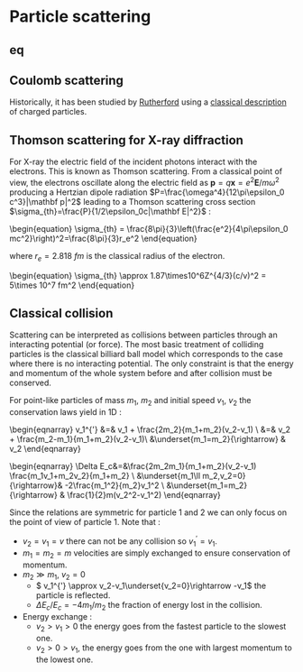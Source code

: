 # Particle scattering

## eq
<!--
\begin{equation}
  \Big[\grad_r^2 + k_0^2n_p^2\Big]\Psi=0
\end{equation} -->

<!-- \begin{equation}
  k_0^2=2m E/\hbar^2
\end{equation}

\begin{equation}
  n_p^2=1+\frac{V}{E}
\end{equation} -->

<!-- \begin{equation}
  \Psi_p(\bb r_p) = \sum_l b_{pl} G_{pl}(\bb r_p)
\end{equation} -->


<!-- \begin{equation}
  \big(\bb I - \bb T \big)\bb U = \bb L
\end{equation} -->


<!-- \begin{equation}
  \bb b_p = \bb b_p^{(0)} + \bb T b_p^{(0)} + \bb T^2 b_p^{(0)} + ... + \bb T^n b_p^{(0)}
\end{equation} -->

<!-- \begin{equation}
  I =  \Big| \sum_n f_n \Big| ^2
\end{equation} -->

## Coulomb scattering

Historically, it has been studied by
[Rutherford](http://hyperphysics.phy-astr.gsu.edu/hbase/rutsca.html)
using a
[classical description](https://en.wikipedia.org/wiki/Rutherford_scattering)
of charged particles.

## Thomson scattering for X-ray diffraction

For X-ray the electric field of the incident photons interact with the electrons. This is known as Thomson scattering.
From a classical point of view, the electrons oscillate along the electric field as $\mathbf p=q\mathbf x=e^2\mathbf E/m\omega^2$
producing a Hertzian dipole radiation $P=\frac{\omega^4}{12\pi\epsilon_0 c^3}|\mathbf p|^2$ leading to a Thomson scattering cross section
$\sigma_{th}=\frac{P}{1/2\epsilon_0c|\mathbf E|^2}$ :

\begin{equation}
    \sigma_{th} = \frac{8\pi}{3}\left(\frac{e^2}{4\pi\epsilon_0 mc^2}\right)^2=\frac{8\pi}{3}r_e^2
\end{equation}

where $r_e=2.818~fm$ is the classical radius of the electron.

<!-- \begin{equation}
    \sigma_{th} = \frac{8\pi}{3}r_e^2 = 66fm^2
\end{equation} -->

\begin{equation}
    \sigma_{th} \approx 1.87\times10^6Z^{4/3}(c/v)^2 = 5\times 10^7 fm^2
\end{equation}

<!--
\begin{equation}
P_{scattered} = \sigma\phi_{incident}
\end{equation} -->

## Classical collision

Scattering can be interpreted as collisions between particles through an interacting potential (or force).
The most basic treatment of colliding particles is the classical billiard ball model which corresponds to the case where there is no interacting potential.
The only constraint is that the energy and momentum of the whole system before and after collision must be conserved.

For point-like particles of mass $m_1$, $m_2$ and initial speed $v_1$, $v_2$ the conservation laws yield in 1D :

\begin{eqnarray}
    v_1^{'} &=& v_1 + \frac{2m_2}{m_1+m_2}(v_2-v_1) \\
            &=& v_2 + \frac{m_2-m_1}{m_1+m_2}(v_2-v_1)\\
            &\underset{m_1=m_2}{\rightarrow} & v_2
\end{eqnarray}


\begin{eqnarray}
    \Delta E_c&=&\frac{2m_2m_1}{m_1+m_2}(v_2-v_1) \frac{m_1v_1+m_2v_2}{m_1+m_2} \\
              &\underset{m_1\ll m_2,v_2=0}{\rightarrow}& -2\frac{m_1^2}{m_2}v_1^2 \\
              &\underset{m_1=m_2}{\rightarrow} & \frac{1}{2}m(v_2^2-v_1^2)
\end{eqnarray}

Since the relations are symmetric for particle $1$ and $2$ we can only focus on
the point of view of particle $1$. Note that :

- $v_2=v_1=v$ there can not be any collision so $v_1^{'}=v_1$.
- $m_1=m_2=m$ velocities are simply exchanged to ensure conservation of momentum.
- $m_2\gg m_1$, $v_2=0$
    - $ v_1^{'} \approx v_2-v_1\underset{v_2=0}\rightarrow -v_1$ the particle is reflected.
    - $\Delta E_c/E_c=-4m_1/m_2$ the fraction of energy lost in the collision.
- Energy exchange :
    - $v_2\gt v_1\gt 0$ the energy goes from the fastest particle to the slowest one.
    - $v_2>0>v_1$, the energy goes from the one with largest momentum to the lowest one.
